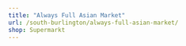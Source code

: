 ```yaml
---
title: "Always Full Asian Market"
url: /south-burlington/always-full-asian-market/
shop: Supermarkt
---
```

